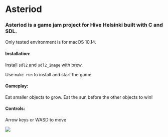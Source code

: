 # Asteriod

### Asteriod is a game jam project for Hive Helsinki built with C and SDL.
Only tested environment is for macOS 10.14.

#### Installation:

Install `sdl2` and `sdl2_image` with brew.

Use `make run` to install and start the game.

#### Gameplay:

Eat smaller objects to grow. Eat the sun before the other objects to win!

#### Controls:

Arrow keys or WASD to move

![](https://i.imgur.com/r4DVPo7.png)
